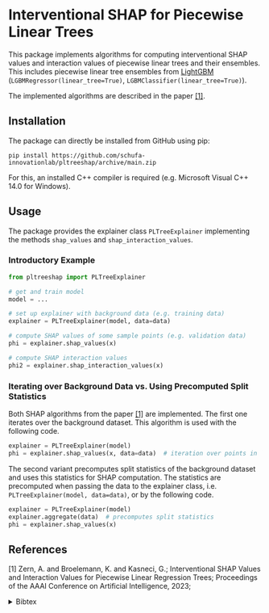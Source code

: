 # Interventional SHAP for Piecewise Linear Trees
This package implements algorithms for computing interventional SHAP values and interaction values of piecewise linear trees and their ensembles.
This includes piecewise linear tree ensembles from [LightGBM](https://github.com/microsoft/LightGBM) (`LGBMRegressor(linear_tree=True)`, `LGBMClassifier(linear_tree=True)`).

The implemented algorithms are described in the paper [[1]](#References).

## Installation
The package can directly be installed from GitHub using pip:
```shell script
pip install https://github.com/schufa-innovationlab/pltreeshap/archive/main.zip
```
For this, an installed C++ compiler is required (e.g. Microsoft Visual C++ 14.0 for Windows).


## Usage
The package provides the explainer class `PLTreeExplainer` implementing the methods `shap_values` and `shap_interaction_values`.

### Introductory Example
```python
from pltreeshap import PLTreeExplainer

# get and train model
model = ...

# set up explainer with background data (e.g. training data)
explainer = PLTreeExplainer(model, data=data)

# compute SHAP values of some sample points (e.g. validation data)
phi = explainer.shap_values(x)

# compute SHAP interaction values
phi2 = explainer.shap_interaction_values(x)
```

### Iterating over Background Data vs. Using Precomputed Split Statistics
Both SHAP algorithms from the paper [[1]](#References) are implemented. The first one iterates over the background dataset. This algorithm is used with the following code.
```python
explainer = PLTreeExplainer(model)
phi = explainer.shap_values(x, data=data)  # iteration over points in `data`
```

The second variant precomputes split statistics of the background dataset and uses this statistics for SHAP computation. The statistics are precomputed when passing the data to the explainer class, i.e. `PLTreeExplainer(model, data=data)`, or by the following code.
```python
explainer = PLTreeExplainer(model)
explainer.aggregate(data)  # precomputes split statistics
phi = explainer.shap_values(x)
```

## References
[1] Zern, A. and Broelemann, K. and Kasneci, G.;
Interventional SHAP Values and Interaction Values for Piecewise Linear Regression Trees;
Proceedings of the AAAI Conference on Artificial Intelligence, 2023;
<details><summary>Bibtex</summary>
<p>

```
@inproceedings{Zern2023Interventional,
    author = {Artjom Zern and Klaus Broelemann and Gjergji Kasneci},
    title  = {Interventional SHAP Values and Interaction Values for Piecewise Linear Regression Trees},
    booktitle={Proceedings of the AAAI Conference on Artificial Intelligence},
    year = {2023}
}
```

</p>
</details>